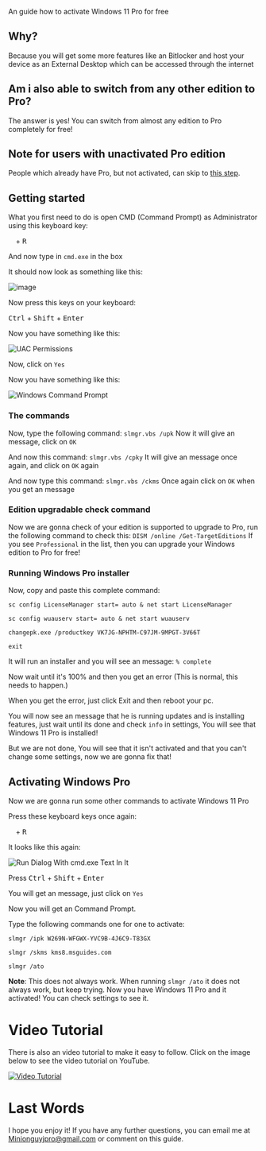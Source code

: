 An guide how to activate Windows 11 Pro for free
## Why?
Because you will get some more features like an Bitlocker and host your device as an External Desktop which can be accessed through the internet
## Am i also able to switch from any other edition to Pro?
The answer is yes! You can switch from almost any edition to Pro completely for free!
## Note for users with unactivated Pro edition
People which already have Pro, but not activated, can skip to [this step](https://gist.github.com/Minionguyjpro/d913b3931e844ad8ad9a758a4aca4b63#activating-windows-pro).
## Getting started
What you first need to do is open CMD (Command Prompt) as Administrator using this keyboard key:

<kbd><img src="https://svgshare.com/i/dg_.svg" width="11"></kbd> + <kbd>R</kbd>

And now type in ``cmd.exe`` in the box

It should now look as something like this:

![image](https://user-images.githubusercontent.com/66115754/134801377-b9769c34-8a9d-4d4f-ba8e-6c073f1ce4a2.png)

Now press this keys on your keyboard:

<kbd>Ctrl</kbd> + <kbd>Shift</kbd> + <kbd>Enter</kbd>

Now you have something like this:

![UAC Permissions](https://user-images.githubusercontent.com/66115754/134801445-9b90e121-350b-42ea-afec-b499f1fbfae9.png)

Now, click on ``Yes``

Now you have something like this:

![Windows Command Prompt](https://user-images.githubusercontent.com/66115754/134807479-53ccdaf9-feb0-49a3-9843-5bb4db016128.png)

### The commands
Now, type the following command:
``slmgr.vbs /upk``
Now it will give an message, click on ``OK``

And now this command:
``slmgr.vbs /cpky``
It will give an message once again, and click on ``OK`` again

And now type this command:
``slmgr.vbs /ckms``
Once again click on ``OK`` when you get an message
### Edition upgradable check command
Now we are gonna check of your edition is supported to upgrade to Pro, run the following command to check this:
``DISM /online /Get-TargetEditions``
If you see ``Professional`` in the list, then you can upgrade your Windows edition to Pro for free!
### Running Windows Pro installer
Now, copy and paste this complete command:

``sc config LicenseManager start= auto & net start LicenseManager``

``sc config wuauserv start= auto & net start wuauserv``

``changepk.exe /productkey VK7JG-NPHTM-C97JM-9MPGT-3V66T``

``exit``

It will run an installer and you will see an message: ``% complete``

Now wait until it's 100% and then you get an error (This is normal, this needs to happen.)

When you get the error, just click Exit and then reboot your pc.

You will now see an message that he is running updates and is installing features, just wait until its done and check ``info`` in settings, You will see that Windows 11 Pro is installed! 

But we are not done, You will see that it isn't activated and that you can't change some settings, now we are gonna fix that!
## Activating Windows Pro
Now we are gonna run some other commands to activate Windows 11 Pro

Press these keyboard keys once again:

<kbd><img src="https://svgshare.com/i/dg_.svg" width="11"></kbd> + <kbd>R</kbd>

It looks like this again:

![Run Dialog With cmd.exe Text In It](https://user-images.githubusercontent.com/66115754/134801377-b9769c34-8a9d-4d4f-ba8e-6c073f1ce4a2.png)

Press <kbd>Ctrl</kbd> + <kbd>Shift</kbd> + <kbd>Enter</kbd>

You will get an message, just click on ``Yes``

Now you will get an Command Prompt.

Type the following commands one for one to activate:

``slmgr /ipk W269N-WFGWX-YVC9B-4J6C9-T83GX``

``slmgr /skms kms8.msguides.com``

``slmgr /ato``
 
**Note**: This does not always work. When running ``slmgr /ato`` it does not always work, but keep trying.
Now you have Windows 11 Pro and it activated! You can check settings to see it.
# Video Tutorial
There is also an video tutorial to make it easy to follow. Click on the image below to see the video tutorial on YouTube.

[![Video Tutorial](https://img.youtube.com/vi/Q132Tr40z_8/0.jpg)](https://www.youtube.com/watch?v=Q132Tr40z_8)

# Last Words
I hope you enjoy it!
If you have any further questions, you can email me at Minionguyjpro@gmail.com or comment on this guide.